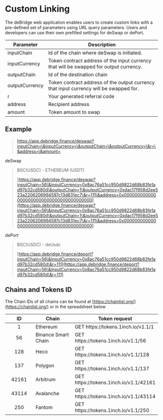 # Custom Linking

The deBridge web application enables users to create custom links with a pre-defined set of parameters using URL query parameters. Users and developers can use their own prefilled settings for deSwap or dePort.​

| Parameter      | Description                                                                            |
| -------------- | -------------------------------------------------------------------------------------- |
| inputChain     | Id of the chain where deSwap is initiated.                                             |
| inputCurrency  | Token contract address of the input currency that will be swapped for output currency. |
| outputChain    | Id of the destination chain                                                            |
| outputCurrency | Token contract address of the output currency that input currency will be swapped for. |
| r              | Your generated referral code                                                           |
| address        | Recipient address                                                                      |
| amount         | Token amount to swap                                                                   |

## Example <a href="#example" id="example"></a>

> https://app.debridge.finance/deswap?inputChain=\&inputCurrency=\&outputChain=\&outputCurrency=\&r=\&address=\&amount=

deSwap

> BSC(USDC) - ETHEREUM (USDT)
>
> ​[https://app.debridge.finance/deswap?inputChain=56\&inputCurrency=0x8ac76a51cc950d9822d68b83fe1ad97b32cd580d\&outputChain=1\&outputCurrency=0xdac17f958d2ee523a2206206994597c13d831ec7\&r=111\&address=0x0000000000000000000000000000000000000000](https://app.debridge.finance/deswap?inputChain=56\&inputCurrency=0x8ac76a51cc950d9822d68b83fe1ad97b32cd580d\&outputChain=1\&outputCurrency=0xdac17f958d2ee523a2206206994597c13d831ec7\&r=111\&address=0x0000000000000000000000000000000000000000)​

dePort

> BSC(USDC) - deUsdc
>
> ​[https://app.debridge.finance/deport?inputChain=56\&inputCurrency=0x8ac76a51cc950d9822d68b83fe1ad97b32cd580d\&r=111](https://app.debridge.finance/deport?inputChain=56\&inputCurrency=0x8ac76a51cc950d9822d68b83fe1ad97b32cd580d\&r=111)​

## Chains and Tokens ID <a href="#chains-and-tokens-id" id="chains-and-tokens-id"></a>

The Chain IDs of all chains can be found at [https://chainlist.org/](https://chainlist.org/) or in the spreadsheet below

<table><thead><tr><th width="150" align="center">ID</th><th width="218.51602023608768">Chain</th><th>Token request</th></tr></thead><tbody><tr><td align="center">1</td><td>Ethereum</td><td>GET https://tokens.1inch.io/v1.1/1</td></tr><tr><td align="center">56</td><td>Binance Smart Chain</td><td>GET https://tokens.1inch.io/v1.1/56</td></tr><tr><td align="center">128</td><td>Heco</td><td>GET https://tokens.1inch.io/v1.1/128</td></tr><tr><td align="center">137</td><td>Polygon</td><td>GET https://tokens.1inch.io/v1.1/137</td></tr><tr><td align="center">42161</td><td>Arbitrum</td><td>GET https://tokens.1inch.io/v1.1/42161</td></tr><tr><td align="center">43114</td><td>Avalanche</td><td>GET https://tokens.1inch.io/v1.1/43114</td></tr><tr><td align="center">250</td><td>Fantom</td><td>GET https://tokens.1inch.io/v1.1/250</td></tr></tbody></table>
